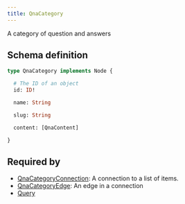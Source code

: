 ```yaml
---
title: QnaCategory
---
```


A category of question and answers

## Schema definition
```graphql
type QnaCategory implements Node {

  # The ID of an object
  id: ID! 

  name: String 

  slug: String 

  content: [QnaContent] 

}
```

## Required by
* [QnaCategoryConnection](graphql/schema/qnacategoryconnection.md): A connection to a list of items.
* [QnaCategoryEdge](graphql/schema/qnacategoryedge.md): An edge in a connection
* [Query](graphql/schema/query.md)
